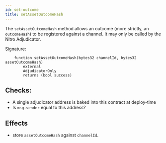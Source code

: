 ```yaml
---
id: set-outcome
title: setAssetOutcomeHash
---
```


The `setAssetOutcomeHash` method allows an outcome (more strictly, an `outcomeHash`) to be registered against a channel. It may only be called by the Nitro Adjudicator.

Signature:

```solidity
    function setAssetOutcomeHash(bytes32 channelId, bytes32 assetOutcomeHash)
        external
        AdjudicatorOnly
        returns (bool success)
```

## Checks:

- A single adjudicator address is baked into this contract at deploy-time
- Is `msg.sender` equal to this address?

## Effects

- store `assetOutcomeHash` against `channelId`.
